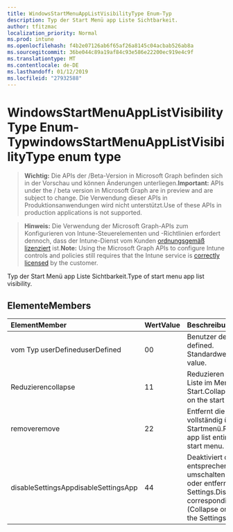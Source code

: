 ```yaml
---
title: WindowsStartMenuAppListVisibilityType Enum-Typ
description: Typ der Start Menü app Liste Sichtbarkeit.
author: tfitzmac
localization_priority: Normal
ms.prod: intune
ms.openlocfilehash: f4b2e07126ab6f65af26a8145c04acbab526ab8a
ms.sourcegitcommit: 36be044c89a19af84c93e586e22200ec919e4c9f
ms.translationtype: MT
ms.contentlocale: de-DE
ms.lasthandoff: 01/12/2019
ms.locfileid: "27932588"
---
```

# <a name="windowsstartmenuapplistvisibilitytype-enum-type"></a><span data-ttu-id="22cfc-103">WindowsStartMenuAppListVisibilityType Enum-Typ</span><span class="sxs-lookup"><span data-stu-id="22cfc-103">windowsStartMenuAppListVisibilityType enum type</span></span>

> <span data-ttu-id="22cfc-104">**Wichtig:** Die APIs der /Beta-Version in Microsoft Graph befinden sich in der Vorschau und können Änderungen unterliegen.</span><span class="sxs-lookup"><span data-stu-id="22cfc-104">**Important:** APIs under the / beta version in Microsoft Graph are in preview and are subject to change.</span></span> <span data-ttu-id="22cfc-105">Die Verwendung dieser APIs in Produktionsanwendungen wird nicht unterstützt.</span><span class="sxs-lookup"><span data-stu-id="22cfc-105">Use of these APIs in production applications is not supported.</span></span>

> <span data-ttu-id="22cfc-106">**Hinweis:** Die Verwendung der Microsoft Graph-APIs zum Konfigurieren von Intune-Steuerelementen und -Richtlinien erfordert dennoch, dass der Intune-Dienst vom Kunden [ordnungsgemäß lizenziert](https://go.microsoft.com/fwlink/?linkid=839381) ist.</span><span class="sxs-lookup"><span data-stu-id="22cfc-106">**Note:** Using the Microsoft Graph APIs to configure Intune controls and policies still requires that the Intune service is [correctly licensed](https://go.microsoft.com/fwlink/?linkid=839381) by the customer.</span></span>

<span data-ttu-id="22cfc-107">Typ der Start Menü app Liste Sichtbarkeit.</span><span class="sxs-lookup"><span data-stu-id="22cfc-107">Type of start menu app list visibility.</span></span>
## <a name="members"></a><span data-ttu-id="22cfc-108">Elemente</span><span class="sxs-lookup"><span data-stu-id="22cfc-108">Members</span></span>
|<span data-ttu-id="22cfc-109">Element</span><span class="sxs-lookup"><span data-stu-id="22cfc-109">Member</span></span>|<span data-ttu-id="22cfc-110">Wert</span><span class="sxs-lookup"><span data-stu-id="22cfc-110">Value</span></span>|<span data-ttu-id="22cfc-111">Beschreibung</span><span class="sxs-lookup"><span data-stu-id="22cfc-111">Description</span></span>|
|:---|:---|:---|
|<span data-ttu-id="22cfc-112">vom Typ userDefined</span><span class="sxs-lookup"><span data-stu-id="22cfc-112">userDefined</span></span>|<span data-ttu-id="22cfc-113">0</span><span class="sxs-lookup"><span data-stu-id="22cfc-113">0</span></span>|<span data-ttu-id="22cfc-114">Benutzer definiert.</span><span class="sxs-lookup"><span data-stu-id="22cfc-114">User defined.</span></span> <span data-ttu-id="22cfc-115">Standardwert.</span><span class="sxs-lookup"><span data-stu-id="22cfc-115">Default value.</span></span>|
|<span data-ttu-id="22cfc-116">Reduzieren</span><span class="sxs-lookup"><span data-stu-id="22cfc-116">collapse</span></span>|<span data-ttu-id="22cfc-117">1</span><span class="sxs-lookup"><span data-stu-id="22cfc-117">1</span></span>|<span data-ttu-id="22cfc-118">Reduzieren Sie die app-Liste im Menü Start.</span><span class="sxs-lookup"><span data-stu-id="22cfc-118">Collapse the app list on the start menu.</span></span>|
|<span data-ttu-id="22cfc-119">remove</span><span class="sxs-lookup"><span data-stu-id="22cfc-119">remove</span></span>|<span data-ttu-id="22cfc-120">2</span><span class="sxs-lookup"><span data-stu-id="22cfc-120">2</span></span>|<span data-ttu-id="22cfc-121">Entfernt die app-Liste vollständig über das Startmenü.</span><span class="sxs-lookup"><span data-stu-id="22cfc-121">Removes the app list entirely from the start menu.</span></span>|
|<span data-ttu-id="22cfc-122">disableSettingsApp</span><span class="sxs-lookup"><span data-stu-id="22cfc-122">disableSettingsApp</span></span>|<span data-ttu-id="22cfc-123">4</span><span class="sxs-lookup"><span data-stu-id="22cfc-123">4</span></span>|<span data-ttu-id="22cfc-124">Deaktiviert die entsprechenden umschalten (reduzieren oder entfernen) in der app Settings.</span><span class="sxs-lookup"><span data-stu-id="22cfc-124">Disables the corresponding toggle (Collapse or Remove) in the Settings app.</span></span>|





